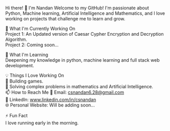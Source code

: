 Hi there! 👋 I'm Nandan
Welcome to my GitHub! I'm passionate about Python, Machine learning, Artificial Intelligence and Mathematics, and I love working on projects that challenge me to learn and grow.

🔭 What I'm Currently Working On <br>
Project 1: An Updated version of Caesar Cypher Encryption and Decryption Algorithm.<br>
Project 2: Coming soon...

🌱 What I'm Learning<br>
Deepening my knowledge in python, machine learning and full stack web development.

💡 Things I Love Working On <br>
🚀 Building games.<br>
🧠 Solving complex problems in mathematics and Artificial Intelligence.<br>
📫 How to Reach Me
📧 Email: csnandan6.28@gmail.com<br>
💼 LinkedIn: www.linkedin.com/in/csnandan<br>
🌐 Personal Website: Will be adding soon...<br>

⚡ Fun Fact<br>
I love running early in the morning.
